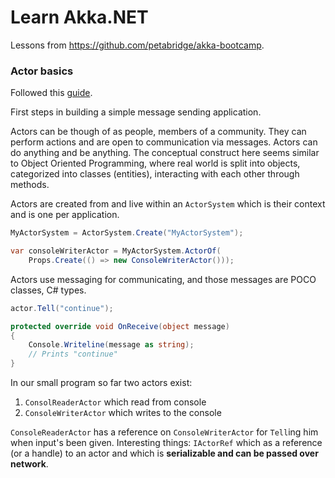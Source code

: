 # Learn Akka.NET

Lessons from https://github.com/petabridge/akka-bootcamp.


### Actor basics

Followed this [guide](https://github.com/petabridge/akka-bootcamp/blob/master/src/Unit-1/lesson2/README.md).

First steps in building a simple message sending application. 

Actors can be though of as people, members of a community. They can perform actions and
are open to communication via messages. Actors can do anything and be anything. 
The conceptual construct here seems similar to Object Oriented Programming, where
real world is split into objects, categorized into classes (entities), interacting
with each other through methods. 

Actors are created from and live within an `ActorSystem` which is their context and is
one per application.

```csharp
MyActorSystem = ActorSystem.Create("MyActorSystem");

var consoleWriterActor = MyActorSystem.ActorOf(
    Props.Create(() => new ConsoleWriterActor()));
```

Actors use messaging for communicating, and those messages are POCO classes, C# types.

```csharp
actor.Tell("continue");

protected override void OnReceive(object message)
{
    Console.Writeline(message as string);
    // Prints "continue"
}
```

In our small program so far two actors exist:
1. `ConsolReaderActor` which read from console
2. `ConsoleWriterActor` which writes to the console

`ConsoleReaderActor` has a reference on `ConsoleWriterActor` for `Tell`ing him when
input's been given.
Interesting things: `IActorRef` which as a reference (or a handle) to an actor and which is
**serializable and can be passed over network**.
